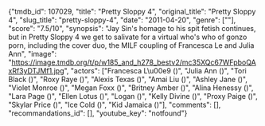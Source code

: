 {"tmdb_id": 107029, "title": "Pretty Sloppy 4", "original_title": "Pretty Sloppy 4", "slug_title": "pretty-sloppy-4", "date": "2011-04-20", "genre": [""], "score": "7.5/10", "synopsis": "Jay Sin's homage to his spit fetish continues, but in Pretty Sloppy 4 we get to salivate for a virtual who's who of gonzo porn, including the cover duo, the MILF coupling of Francesca Le and Julia Ann", "image": "https://image.tmdb.org/t/p/w185_and_h278_bestv2/mc35XQc67WFpboQAxRf3yDTJMf1.jpg", "actors": ["Francesca L\u00e9 ()", "Julia Ann ()", "Tori Black ()", "Roxy Raye ()", "Alexis Texas ()", "Amai Liu ()", "Ashley Jane ()", "Violet Monroe ()", "Megan Foxx ()", "Britney Amber ()", "Alina Henessy ()", "Lara Page ()", "Ellen Lotus ()", "Logan ()", "Kelly Divine ()", "Proxy Paige ()", "Skylar Price ()", "Ice Cold ()", "Kid Jamaica ()"], "comments": [], "recommandations_id": [], "youtube_key": "notfound"}